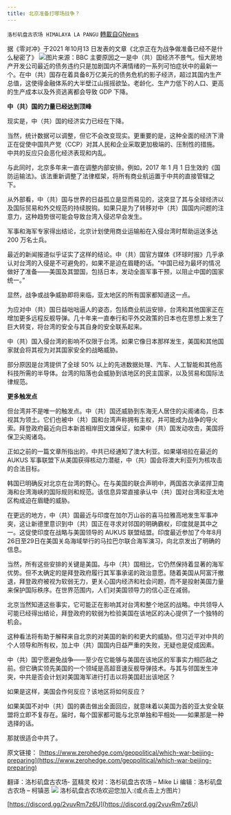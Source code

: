 ```yaml
---
title: 北京准备打哪场战争？
---
```

`洛杉矶盘古农场 HIMALAYA LA PANGU` [轉載自GNews](https://gnews.org/zh-hans/1597785/)

据《零对冲》于2021 年10月13 日发表的文章《北京正在为战争做准备已经不是什么秘密了》
![](https://assets.gnews.org/wp-content/uploads/2021/10/2526.png)图片来源：BBC
主要原因之一是中（共）国经济不景气。恒大房地产开发公司最近的债务违约只是加剧国内不满情绪的一系列可怕症状中的最新一个。在中（共）国存在着具备8万亿美元的债务危机的影子经济，超过其国内生产总值，这使得金融体系的大半壁江山摇摇欲坠。老龄化、生产力低下的人口、更高的生产成本以及外资逃离都会导致 GDP 下降。

**中（共）国的力量已经达到顶峰**

现实是，中（共）国的经济实力已经在下降。

当然，统计数据可以调整，但它不会改变现实。更重要的是，这种全面的经济下滑正在促使中国共产党（CCP）对其人民和企业采取更加极端的、压制性的措施。中共的反应只会恶化经济表现和内乱。

与此同时，北京多年来一直在调整内部安排。例如，2017 年 1 月 1 日生效的《国防运输法》。该法重新调整了法律框架，将所有商业航运置于中共的直接管辖之下。

从外部看，中（共）国与世界的日益孤立是显而易见的，这突显了其与全球经济以及国际贸易和外交规范的持续脱钩。如果只是为了转移对中（共）国国内问题的注意力，这种趋势很可能会导致台湾入侵迟早会发生。

军事和海军专家得出结论，北京计划使用商业运输船在入侵台湾时帮助运送多达 200 万名士兵。

最近的新闻报道似乎证实了这样的结论。中（共）国官方媒体《环球时报》几乎承认对台湾的入侵是不可避免的，如果不是迫在眉睫的话。“中国已经为最坏的情况做好了准备——美国及其盟国，包括日本，发动全面军事干预，以阻止中国的国家统一。”

显然，战争或战争威胁即将来临，亚太地区的所有国家都知道这一点。

为应对中（共）国日益咄咄逼人的姿态，包括商业航运安排，台湾和其他国家正在增加更多远程反舰导弹。几十年来一直奉行和平外交政策的日本也在思想上发生了巨大转变，将台湾的安全与其自身的安全联系起来。

中（共）国入侵台湾的影响不仅限于台湾。如果它像日本那样发生，美国和其他国家就会将其视为对其国家安全的战略威胁。

部分原因是台湾提供了全球 50% 以上的先进数据处理、汽车、人工智能和其他高科技所需的半导体。台湾的陷落也会威胁到该地区的民主国家，以及贸易和国际法律规范。

**更多触发点**

但台湾并不是唯一的触发点。中（共）国还威胁到东海无人居住的尖阁诸岛，日本视其为领土。它们也被中（共）国和台湾声称拥有主权，并可能成为战争的导火索。拜登政府最近向日本新首相岸田文雄保证，如果中（共）国发动攻击，美国将保卫尖阁诸岛。

正如之前的一篇文章所指出的，中共已经通知了澳大利亚。如果堪培拉在最近的 AUKUS 军事联盟下从美国获得核动力潜艇，中（共）国会将澳大利亚列为核攻击的合法目标。

韩国已明确反对北京在台湾的野心。在与美国的联合声明中，两国首次承诺捍卫南海和台湾海峡的国际规则和规范。该信息异常直接承认中（共）国对台湾和亚太地区构成迫在眉睫的威胁。

在更远的地方，中（共）国最近与印度在加尔万山谷的喜马拉雅高地发生军事冲突，这让新德里意识到中（共）国正在寻求对邻国的明确霸权，印度就是其中之一。这促使印度在战略与美国领导的 AUKUS 联盟结盟。印度最近参加了今年8月26日至29日在美国关岛海域举行的马拉巴尔联合海军演习，向北京发出了明确的信息。

当然，所有这些安排的关键是美国。与中（共）国相比，它仍然保持着显著的海军优势。但不太确定的是拜登政府履行其军事承诺的政治意愿。随着美国从阿富汗撤退，拜登政府被视为软弱无力，更关心国内经济和社会问题，而不是投射美国力量来保护国际秩序。在世界范围内，人们对美国领导力的信心正在减弱。

北京当然知道这些事实，它可能正在影响其对台湾和整个地区的战略。中共领导人可能已经得出结论，拜登政府的软弱为检验美国在该地区的决心提供了一个独特的机会。

这种看法将有助于解释来自北京的对美国的新的和更大的威胁。但习近平对中共的个人领导和所有权，加上中（共）国国内日益严重的失败，无疑也是促成因素。

中（共）国宁愿避免战争——至少在它能够与美国在该地区的军事实力相匹敌之前。但它确实领先美国的一个领域是高超音速反舰导弹技术。与其与邻国发生冲突，中共是否会计划对美国海军进行打击以将美国赶出该地区？

如果是这样，美国会作何反应？该地区将如何反应？

如果美国不对中（共）国的袭击做出全面回应，就意味着以美国为首的亚太安全联盟将立即不复存在。届时，每个国家都可能与北京单独和平相处——如果那是一种选择的话。

那就很适合中共了。

原文链接：
[https://www.zerohedge.com/geopolitical/which-war-beijing-preparing](https://www.zerohedge.com/geopolitical/which-war-beijing-preparing)

翻译：洛杉矶盘古农场- 蓝精灵
校对：洛杉矶盘古农场 – Mike Li
编辑：洛杉矶盘古农场 – 柯镇恶
![](https://assets.gnews.org/wp-content/uploads/2021/03/WhatsApp-Image-2021-06-26-at-22.05.30.jpeg)
洛杉矶盘古农场欢迎您加入:(或点击上方图片）

[https://discord.gg/2vuvRm7z6U](https://discord.gg/2vuvRm7z6U)
